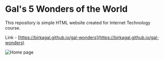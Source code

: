 # Gal's 5 Wonders of the World
This repository is simple HTML website created for Internet Technology course.

Link - [https://birkagal.github.io/gal-wonders](https://birkagal.github.io/gal-wonders)

![Home page](https://i.ibb.co/rHNY5Zn/1.png)
